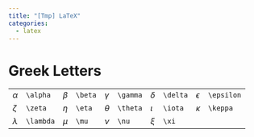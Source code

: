 ```yaml
---
title: "[Tmp] LaTeX"
categories:
  - latex
---
```

# Greek Letters

|||||||||||
|---|---|---|---|---|---|---|---|---|---|
| $\alpha$ | `\alpha` | $\beta$ | `\beta` | $\gamma$ | `\gamma` | $\delta$ | `\delta` | $\epsilon$ | `\epsilon` |
| $\zeta$ | `\zeta` | $\eta$ | `\eta` | $\theta$ | `\theta` | $\iota$ | `\iota` | $\kappa$ | `\keppa` |
| $\lambda$ | `\lambda` | $\mu$ | `\mu` | $\nu$ | `\nu` | $\xi$ | `\xi` | ||
